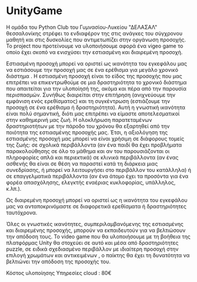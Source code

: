 # UnityGame
Η ομάδα του Python Club του Γυμνασίου-Λυκείου "ΔΕΛΑΣΑΛ" θεσσαλονίκης στρέφει το ενδιαφέρον της στις ανάγκες του σύγχρονου μαθητή και στις δυσκολίες που αντιμετωπίζει στην οργάνωση προσοχής. Το project που προτείνουμε να υλοποιήσουμε αφορά ένα vigeo game το οποίο έχει σκοπό να ενισχύσει την εστιασμένη και διαιρεμένη προσοχή.

Εστιασμένη προσοχή μπορεί να οριστεί ως ικανότητα του εγκεφάλου μας να εστιάσουμε την προσοχή μας σε ένα ερέθισμα για μεγάλο χρονικό διάστημα . Η εστιασμένη προσοχή είναι το είδος της προσοχής που μας επιτρέπει να επικεντρωθούμε σε μια δραστηριότητα το χρονικό διάστημα που απαιτείται για την υλοποίησή της, ακόμα και πέρα από την παρουσία περισπασμών. Συνήθως διαιρείται στην επιτήρηση (ανιχνεύουμε την εμφάνιση ενός ερεθίσματος) και τη συγκέντρωση (εστιάζουμε την προσοχή σε ένα ερέθισμα ή δραστηριότητα). Αυτή η γνωστική ικανότητα είναι πολύ σημαντική, διότι μας επιτρέπει να είμαστε αποτελεσματικοί στην καθημερινή μας ζωή. Η ολοκλήρωση παρατεταμένων δραστηριοτήτων με την πάροδο του χρόνου θα εξαρτηθεί από την ποιότητα της εστιασμένης προσοχής μας. Έτσι, η αξιολόγηση της εστιασμένης προσοχή μας μπορεί να είναι χρήσιμη σε διάφορους τομείς της ζωής: σε σχολικά περιβάλλοντα (αν ένα παιδί θα έχει προβλήματα παρακολούθησης σε όλο το μάθημα και αν του παρουσιάζονται οι πληροφορίες απλά και περιεκτικά) σε κλινικά περιβάλλοντα (αν ένας ασθενής θα είναι σε θέση να παραστεί κατά τη διάρκεια μιας συνεδρίασης, ή μπορεί να λειτουργήσει στο περιβάλλον του κατάλληλα) ή σε επαγγελματικά περιβάλλοντα (αν ένα άτομο έχει τα προσόντα για ένα φορέα απασχόλησης, ελεγκτής εναέριας κυκλοφορίας, υπάλληλος, κ.λπ.).

Ως διαιρεμένη προσοχή μπορεί να οριστεί ως η ικανότητα του εγκεφάλου μας να ανταποκρινόμαστε σε διαφορετικά ερεθίσματα ή δραστηριότητες ταυτόχρονα.

Όλες οι γνωστικές ικανότητες, συμπεριλαμβανόμενης της εστιασμένης και διαιρεμένης προσοχής, μπορούν να εκπαιδευτούν για να βελτιώσουν την απόδοση τους. Το video game που θα υλοποιήσουμε με τη βοήθεια της πλατφόρμας Unity θα στοχεύει σε αυτό και μέσα από δραστηριότητες puzzle, σε ειδικά σχεδιασμένο περιβάλλον με ιδιαίτερη προσοχή στην επιλογή χρωμάτων και αντικειμένων , ο παίκτης θα έχει τη δυνατότητα να βελτιώνει την απόδοση της προσοχής του.

Κόστος υλοποίησης
Υπηρεσίες cloud : 80€
